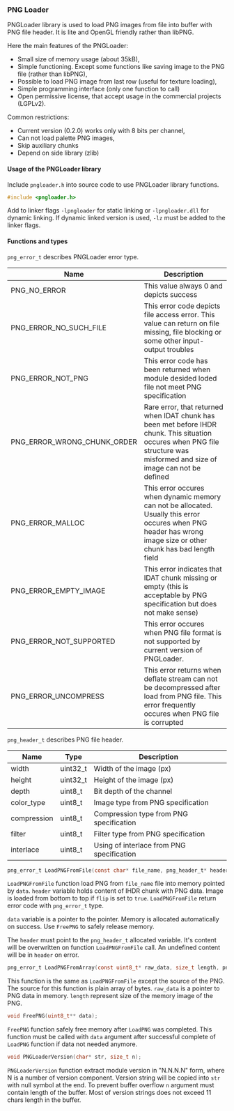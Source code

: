 ### PNG Loader ###

PNGLoader library is used to load PNG images from file into buffer with PNG file header. It is lite and
OpenGL friendly rather than libPNG.

Here the main features of the PNGLoader:

- Small size of memory usage (about 35kB),
- Simple functioning. Except some functions like saving image to the PNG file (rather than libPNG),
- Possible to load PNG image from last row (useful for texture loading),
- Simple programming interface (only one function to call)
- Open permissive license, that accept usage in the commercial projects (LGPLv2).

Common restrictions:

- Current version (0.2.0) works only with 8 bits per channel,
- Can not load palette PNG images,
- Skip auxiliary chunks
- Depend on side library (zlib)

#### Usage of the PNGLoader library ####

Include `pngloader.h` into source code to use PNGLoader library functions.

```C
#include <pngloader.h>
```

Add to linker flags `-lpngloader` for static linking or `-lpngloader.dll` for dynamic linking.
If dynamic linked version is used, `-lz` must be added to the linker flags.

#### Functions and types ####

`png_error_t` describes PNGLoader error type.

| Name | Description |
| --- | ---|
| PNG_NO_ERROR | This value always 0 and depicts success |
| PNG_ERROR_NO_SUCH_FILE | This error code depicts file access error. This value can return on file missing, file blocking or some other input-output troubles |
| PNG_ERROR_NOT_PNG | This error code has been returned when module desided loded file not meet PNG specification |
| PNG_ERROR_WRONG_CHUNK_ORDER | Rare error, that returned when IDAT chunk has been met before IHDR chunk. This situation occures when PNG file structure was misformed and size of image can not be defined |
| PNG_ERROR_MALLOC | This error occures when dynamic memory can not be allocated. Usually this error occures when PNG header has wrong image size or other chunk has bad length field |
| PNG_ERROR_EMPTY_IMAGE | This error indicates that IDAT chunk missing or empty (this is acceptable by PNG specification but does not make sense) |
| PNG_ERROR_NOT_SUPPORTED | This error occures when PNG file format is not supported by current version of PNGLoader. |
| PNG_ERROR_UNCOMPRESS | This error returns when deflate stream can not be decompressed after load from PNG file. This error frequently occures when PNG file is corrupted |

`png_header_t` describes PNG file header.

| Name | Type | Description |
| --- | --- | --- |
| width | uint32_t | Width of the image (px) |
| height | uint32_t | Height of the image (px) |
| depth | uint8_t | Bit depth of the channel |
| color_type | uint8_t | Image type from PNG specification |
| compression | uint8_t | Compression type from PNG specification |
| filter | uint8_t | Filter type from PNG specification |
| interlace | uint8_t | Using of interlace from PNG specification |

```C
png_error_t LoadPNGFromFile(const char* file_name, png_header_t* header, uint8_t** data, bool flip);
```

`LoadPNGFromFile` function load PNG from `file_name` file into memory pointed by `data`.
`header` variable holds content of IHDR chunk with PNG data. Image is loaded from bottom to top
if `flip` is set to `true`. `LoadPNGFromFile` return error code with `png_error_t` type.

`data` variable is a pointer to the pointer. Memory is allocated automatically on success. Use
`FreePNG` to safely release memory.

The `header` must point to the `png_header_t` allocated variable. It's content will be overwritten
on function `LoadPNGFromFile` call. An undefined content will be in `header` on error.

```C
png_error_t LoadPNGFromArray(const uint8_t* raw_data, size_t length, png_header_t* header, uint8_t** data, bool flip);
```

This function is the same as `LoadPNGFromFile` except the source of the PNG. The source for this
function is plain array of bytes. `raw_data` is a pointer to PNG data in memory. `length` represent
size of the memory image of the PNG.

```C
void FreePNG(uint8_t** data);
```

`FreePNG` function safely free memory after `LoadPNG` was completed. This function must be called
with `data` argument after successful complete of `LoadPNG` function if data not needed anymore.

```C
void PNGLoaderVersion(char* str, size_t n);
```

`PNGLoaderVersion` function extract module version in "N.N.N.N" form, where N is a number of version
component. Version string will be copied into `str` with null symbol at the end. To prevent buffer
overflow `n` argument must contain length of the buffer. Most of version strings does not exceed
11 chars length in the buffer.

